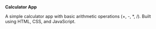 **Calculator App**

A simple calculator app with basic arithmetic operations (+, -, *, /). Built using HTML, CSS, and JavaScript.
